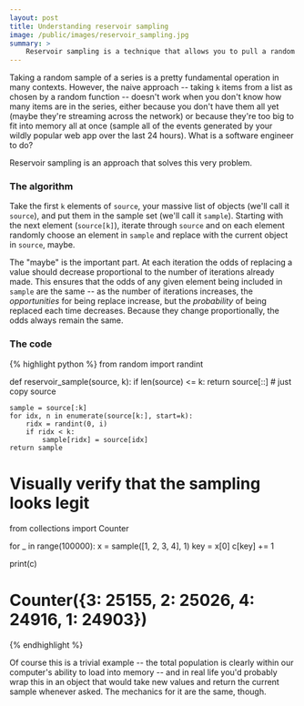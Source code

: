 ```yaml
---
layout: post
title: Understanding reservoir sampling
image: /public/images/reservoir_sampling.jpg
summary: >
    Reservoir sampling is a technique that allows you to pull a random sample of a series that's too large to fit into memory, or forever whatever other reason (maybe it's coming across an intermittent network connection) you can't access all at once.
---
```


Taking a random sample of a series is a pretty fundamental operation in many contexts. However, the naive approach -- taking `k` items from a list as chosen by a random function -- doesn't work when you don't know how many items are in the series, either because you don't have them all yet (maybe they're streaming across the network) or because they're too big to fit into memory all at once (sample all of the events generated by your wildly popular web app over the last 24 hours). What is a software engineer to do?

Reservoir sampling is an approach that solves this very problem.

### The algorithm

Take the first `k` elements of `source`, your massive list of objects (we'll call it `source`), and put them in the sample set (we'll call it `sample`). Starting with the next element (`source[k]`), iterate through `source` and on each element randomly choose an element in `sample` and replace with the current object in `source`, maybe.

The "maybe" is the important part. At each iteration the odds of replacing a value should decrease proportional to the number of iterations already made. This ensures that the odds of any given element being included in `sample` are the same -- as the number of iterations increases, the *opportunities* for being replace increase, but the *probability* of being replaced each time decreases. Because they change proportionally, the odds always remain the same.

### The code

{% highlight python %}
from random import randint

def reservoir_sample(source, k):
    if len(source) <= k:
        return source[::]  # just copy source
    
    sample = source[:k]
    for idx, n in enumerate(source[k:], start=k):
        ridx = randint(0, i)
        if ridx < k:
            sample[ridx] = source[idx]
    return sample

# Visually verify that the sampling looks legit
from collections import Counter

for _ in range(100000):
    x = sample([1, 2, 3, 4], 1)
    key = x[0]
    c[key] += 1

print(c)
# Counter({3: 25155, 2: 25026, 4: 24916, 1: 24903})
{% endhighlight %}

Of course this is a trivial example -- the total population is clearly within our computer's ability to load into memory -- and in real life you'd probably wrap this in an object that would take new values and return the current sample whenever asked. The mechanics for it are the same, though.
